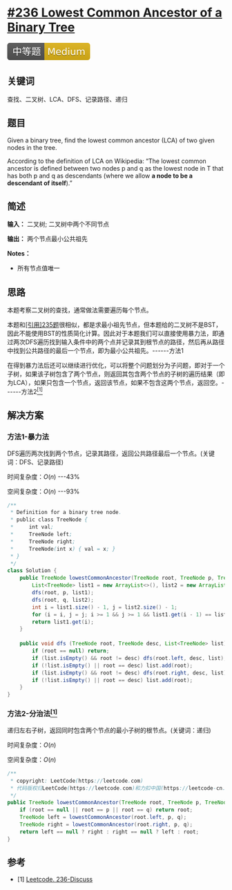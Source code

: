 # [#236 Lowest Common Ancestor of a Binary Tree](https://leetcode.com/problems/lowest-common-ancestor-of-a-binary-tree)

![Medium](/figures/Medium.svg)

## 关键词

查找、二叉树、LCA、DFS、记录路径、递归

## 题目

Given a binary tree, find the lowest common ancestor (LCA) of two given nodes in the tree.

According to the definition of LCA on Wikipedia: “The lowest common ancestor is defined between two nodes p and q as the lowest node in T that has both p and q as descendants (where we allow **a node to be a descendant of itself**).”

## 简述

**输入：** 二叉树; 二叉树中两个不同节点

**输出：** 两个节点最小公共祖先

**Notes：**

+ 所有节点值唯一

## 思路

本题考察二叉树的查找，通常做法需要遍历每个节点。

本题和[[引用]235题](235-LowestCommonAncestorofaBinarySearchTree.md)很相似，都是求最小祖先节点，但本题给的二叉树不是BST，因此不能使用BST的性质简化计算。因此对于本题我们可以直接使用暴力法，即通过两次DFS遍历找到输入条件中的两个点并记录其到根节点的路径，然后再从路径中找到公共路径的最后一个节点，即为最小公共祖先。------方法1

在得到暴力法后还可以继续进行优化，可以将整个问题划分为子问题，即对于一个子树，如果该子树包含了两个节点，则返回其包含两个节点的子树的遍历结果（即为LCA），如果只包含一个节点，返回该节点，如果不包含这两个节点，返回空。------方法2[$^{[1]}$](#refer-anchor-1)

## 解决方案

### 方法1-暴力法

DFS遍历两次找到两个节点，记录其路径，返回公共路径最后一个节点。(关键词：DFS、记录路径)

时间复杂度：$O(n)$ ---43%

空间复杂度：$O(n)$ ---93%

``` java
/**
 * Definition for a binary tree node.
 * public class TreeNode {
 *     int val;
 *     TreeNode left;
 *     TreeNode right;
 *     TreeNode(int x) { val = x; }
 * }
 */
class Solution {
    public TreeNode lowestCommonAncestor(TreeNode root, TreeNode p, TreeNode q) {
        List<TreeNode> list1 = new ArrayList<>(), list2 = new ArrayList<>();
        dfs(root, p, list1);
        dfs(root, q, list2);
        int i = list1.size() - 1, j = list2.size() - 1;
        for (i = i, j = j; i >= 1 && j >= 1 && list1.get(i - 1) == list2.get(j - 1); i--, j--);
        return list1.get(i);
    }

    public void dfs (TreeNode root, TreeNode desc, List<TreeNode> list) {
        if (root == null) return;
        if (list.isEmpty() && root != desc) dfs(root.left, desc, list);
        if (!list.isEmpty() || root == desc) list.add(root);
        if (list.isEmpty() && root != desc) dfs(root.right, desc, list);
        if (!list.isEmpty() || root == desc) list.add(root);
    }
}
```

### 方法2-分治法[$^{[1]}$](#refer-anchor-1)

递归左右子树，返回同时包含两个节点的最小子树的根节点。(关键词：递归)

时间复杂度：$O(n)$

空间复杂度：$O(n)$

``` java
/**
 * copyright: LeetCode(https://leetcode.com)
 * 代码版权归LeetCode(https://leetcode.com)和力扣中国(https://leetcode-cn.com/)所有
 */
public TreeNode lowestCommonAncestor(TreeNode root, TreeNode p, TreeNode q) {
    if (root == null || root == p || root == q) return root;
    TreeNode left = lowestCommonAncestor(root.left, p, q);
    TreeNode right = lowestCommonAncestor(root.right, p, q);
    return left == null ? right : right == null ? left : root;
}
```

## 参考

<div id="refer-anchor-1"></div>

+ [1] [Leetcode. 236-Discuss](https://leetcode.com/problems/lowest-common-ancestor-of-a-binary-tree/discuss/65225/4-lines-C++JavaPythonRuby)
